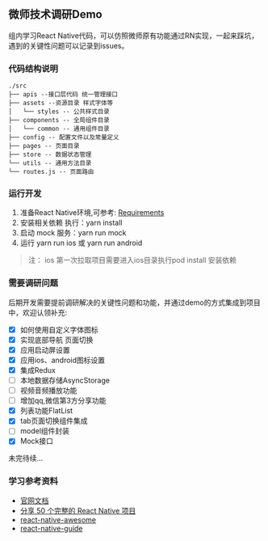 ## 微师技术调研Demo
组内学习React Native代码，可以仿照微师原有功能通过RN实现，一起来踩坑，遇到的关键性问题可以记录到issues。

### 代码结构说明
```
./src
├── apis --接口层代码 统一管理接口
├── assets --资源目录 样式字体等
│   └── styles -- 公共样式目录
├── components -- 全局组件目录
│   └── common -- 通用组件目录
├── config -- 配置文件以及常量定义
├── pages -- 页面目录
├── store -- 数据状态管理
└── utils -- 通用方法目录
└── routes.js -- 页面路由
```


### 运行开发
1. 准备React Native环境,可参考: [Requirements](https://reactnative.cn/docs/getting-started.html)
2. 安装相关依赖 执行：yarn install
3. 启动 mock 服务：yarn run mock
4. 运行 yarn run ios 或 yarn run android

> 注： ios 第一次拉取项目需要进入ios目录执行pod install 安装依赖

### 需要调研问题
后期开发需要提前调研解决的关键性问题和功能，并通过demo的方式集成到项目中，欢迎认领补充:
- [x] 如何使用自定义字体图标
- [x] 实现底部导航 页面切换
- [x] 应用启动屏设置
- [x] 应用ios、android图标设置
- [x] 集成Redux
- [ ] 本地数据存储AsyncStorage
- [ ] 视频音频播放功能
- [ ] 增加qq,微信第3方分享功能
- [x] 列表功能FlatList
- [x] tab页面切换组件集成
- [ ] model组件封装
- [x] Mock接口

未完待续...

### 学习参考资料
- [官网文档](https://reactnative.cn/)
- [分享 50 个完整的 React Native 项目](https://juejin.im/post/58f37cb361ff4b0058f9824a)
- [react-native-awesome](https://github.com/crazycodeboy/react-native-awesome)
- [react-native-guide](https://github.com/reactnativecn/react-native-guide)

